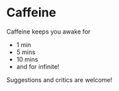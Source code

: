 # Caffeine

Caffeine keeps you awake for

* 1 min
* 5 mins
* 10 mins
* and for infinite!

Suggestions and critics are welcome!
